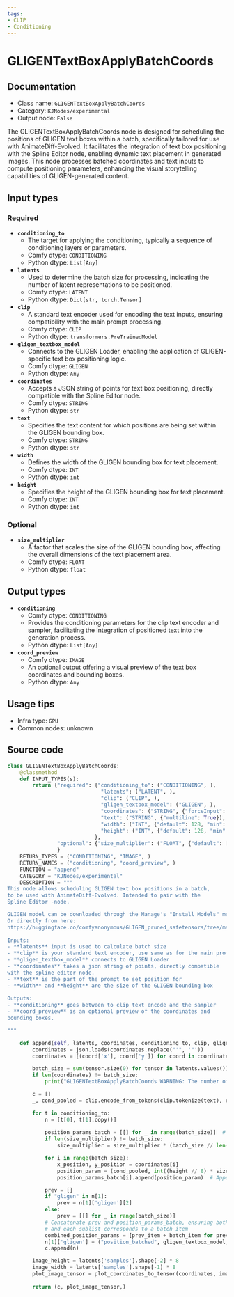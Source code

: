 ```yaml
---
tags:
- CLIP
- Conditioning
---
```


# GLIGENTextBoxApplyBatchCoords
## Documentation
- Class name: `GLIGENTextBoxApplyBatchCoords`
- Category: `KJNodes/experimental`
- Output node: `False`

The GLIGENTextBoxApplyBatchCoords node is designed for scheduling the positions of GLIGEN text boxes within a batch, specifically tailored for use with AnimateDiff-Evolved. It facilitates the integration of text box positioning with the Spline Editor node, enabling dynamic text placement in generated images. This node processes batched coordinates and text inputs to compute positioning parameters, enhancing the visual storytelling capabilities of GLIGEN-generated content.
## Input types
### Required
- **`conditioning_to`**
    - The target for applying the conditioning, typically a sequence of conditioning layers or parameters.
    - Comfy dtype: `CONDITIONING`
    - Python dtype: `List[Any]`
- **`latents`**
    - Used to determine the batch size for processing, indicating the number of latent representations to be positioned.
    - Comfy dtype: `LATENT`
    - Python dtype: `Dict[str, torch.Tensor]`
- **`clip`**
    - A standard text encoder used for encoding the text inputs, ensuring compatibility with the main prompt processing.
    - Comfy dtype: `CLIP`
    - Python dtype: `transformers.PreTrainedModel`
- **`gligen_textbox_model`**
    - Connects to the GLIGEN Loader, enabling the application of GLIGEN-specific text box positioning logic.
    - Comfy dtype: `GLIGEN`
    - Python dtype: `Any`
- **`coordinates`**
    - Accepts a JSON string of points for text box positioning, directly compatible with the Spline Editor node.
    - Comfy dtype: `STRING`
    - Python dtype: `str`
- **`text`**
    - Specifies the text content for which positions are being set within the GLIGEN bounding box.
    - Comfy dtype: `STRING`
    - Python dtype: `str`
- **`width`**
    - Defines the width of the GLIGEN bounding box for text placement.
    - Comfy dtype: `INT`
    - Python dtype: `int`
- **`height`**
    - Specifies the height of the GLIGEN bounding box for text placement.
    - Comfy dtype: `INT`
    - Python dtype: `int`
### Optional
- **`size_multiplier`**
    - A factor that scales the size of the GLIGEN bounding box, affecting the overall dimensions of the text placement area.
    - Comfy dtype: `FLOAT`
    - Python dtype: `float`
## Output types
- **`conditioning`**
    - Comfy dtype: `CONDITIONING`
    - Provides the conditioning parameters for the clip text encoder and sampler, facilitating the integration of positioned text into the generation process.
    - Python dtype: `List[Any]`
- **`coord_preview`**
    - Comfy dtype: `IMAGE`
    - An optional output offering a visual preview of the text box coordinates and bounding boxes.
    - Python dtype: `Any`
## Usage tips
- Infra type: `GPU`
- Common nodes: unknown


## Source code
```python
class GLIGENTextBoxApplyBatchCoords:
    @classmethod
    def INPUT_TYPES(s):
        return {"required": {"conditioning_to": ("CONDITIONING", ),
                              "latents": ("LATENT", ),
                              "clip": ("CLIP", ),
                              "gligen_textbox_model": ("GLIGEN", ),
                              "coordinates": ("STRING", {"forceInput": True}),
                              "text": ("STRING", {"multiline": True}),
                              "width": ("INT", {"default": 128, "min": 8, "max": 4096, "step": 8}),
                              "height": ("INT", {"default": 128, "min": 8, "max": 4096, "step": 8}),
                            },
                "optional": {"size_multiplier": ("FLOAT", {"default": [1.0], "forceInput": True})},
                }
    RETURN_TYPES = ("CONDITIONING", "IMAGE", )
    RETURN_NAMES = ("conditioning", "coord_preview", )
    FUNCTION = "append"
    CATEGORY = "KJNodes/experimental"
    DESCRIPTION = """
This node allows scheduling GLIGEN text box positions in a batch,  
to be used with AnimateDiff-Evolved. Intended to pair with the  
Spline Editor -node.  

GLIGEN model can be downloaded through the Manage's "Install Models" menu.  
Or directly from here:  
https://huggingface.co/comfyanonymous/GLIGEN_pruned_safetensors/tree/main  
  
Inputs:  
- **latents** input is used to calculate batch size  
- **clip** is your standard text encoder, use same as for the main prompt  
- **gligen_textbox_model** connects to GLIGEN Loader  
- **coordinates** takes a json string of points, directly compatible  
with the spline editor node.
- **text** is the part of the prompt to set position for  
- **width** and **height** are the size of the GLIGEN bounding box  
  
Outputs:
- **conditioning** goes between to clip text encode and the sampler  
- **coord_preview** is an optional preview of the coordinates and  
bounding boxes.

"""

    def append(self, latents, coordinates, conditioning_to, clip, gligen_textbox_model, text, width, height, size_multiplier=[1.0]):
        coordinates = json.loads(coordinates.replace("'", '"'))
        coordinates = [(coord['x'], coord['y']) for coord in coordinates]

        batch_size = sum(tensor.size(0) for tensor in latents.values())
        if len(coordinates) != batch_size:
            print("GLIGENTextBoxApplyBatchCoords WARNING: The number of coordinates does not match the number of latents")

        c = []
        _, cond_pooled = clip.encode_from_tokens(clip.tokenize(text), return_pooled=True)

        for t in conditioning_to:
            n = [t[0], t[1].copy()]
            
            position_params_batch = [[] for _ in range(batch_size)]  # Initialize a list of empty lists for each batch item
            if len(size_multiplier) != batch_size:
                size_multiplier = size_multiplier * (batch_size // len(size_multiplier)) + size_multiplier[:batch_size % len(size_multiplier)]

            for i in range(batch_size):
                x_position, y_position = coordinates[i]
                position_param = (cond_pooled, int((height // 8) * size_multiplier[i]), int((width // 8) * size_multiplier[i]), (y_position - height // 2) // 8, (x_position - width // 2) // 8)
                position_params_batch[i].append(position_param)  # Append position_param to the correct sublist

            prev = []
            if "gligen" in n[1]:
                prev = n[1]['gligen'][2]
            else:
                prev = [[] for _ in range(batch_size)]
            # Concatenate prev and position_params_batch, ensuring both are lists of lists
            # and each sublist corresponds to a batch item
            combined_position_params = [prev_item + batch_item for prev_item, batch_item in zip(prev, position_params_batch)]
            n[1]['gligen'] = ("position_batched", gligen_textbox_model, combined_position_params)
            c.append(n)

        image_height = latents['samples'].shape[-2] * 8
        image_width = latents['samples'].shape[-1] * 8
        plot_image_tensor = plot_coordinates_to_tensor(coordinates, image_height, image_width, height, width, size_multiplier, text)
        
        return (c, plot_image_tensor,)

```
